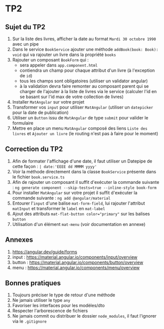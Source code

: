 # TP2

## Sujet du TP2

1. Sur la liste des livres, afficher la date au format `Mardi 30 octobre 1990` avec un pipe
2. Dans le service `BookService` ajouter une méthode `addBook(book: Book): void` qui va rajouter un livre dans la propriété `books`
3. Rajouter un composant `BookForm` qui :
    - sera appeler dans `app.component.html`
    - contiendra un champ pour chaque attribut d'un livre (à l'exception de `id`)
    - tous les champs sont obligatoires (utiliser un validator angular)
    - à la validation devra faire remonter au composant parent qui se charger de l'ajouter à la liste de livres via le service (calculer l'id en se basant sur l'id max de votre collection de livres)
4. Installer `MatAngular` sur votre projet
5. Transformer vos `input` pour utiliser `MatAngular` (utiliser un `datepicker` pour la date de publication)
6. Utiliser un `Button` issu de `MatAngular` de type `submit` pour valider le formulaire
7. Mettre en place un menu `MatAngular` composé des liens `Liste des livres` et `Ajouter un livre` (le routing n'est pas à faire pour le moment)

## Correction du TP2

1. Afin de formater l'affichage d'une date, il faut utiliser un Datepipe de cette façon : `| date:'EEEE dd MMMM yyyy'`
2. Voir la méthode directement dans la classe `BookService` présente dans le fichier `book.service.ts`
3. Afin de rajouter un composant il suffit d'exécuter la commande suivante : `ng generate component --skip-tests=true --inline-style book-form`
4. Pour installer `MatAngular` sur votre projet il suffit d'exécuter la commande suivante : `ng add @angular/material`
5. Entourer l'`input` d'une balise `mat-form-field`, lui rajouter l'attribut `matInput` et transformer le `label` en `mat-label`
6. Ajout des attributs `mat-flat-button color="primary"` sur les balises `button`
7. Utilisation d'un élément `mat-menu` (voir documentation en annexe)

## Annexes

1. https://angular.dev/guide/forms
2. input : https://material.angular.io/components/input/overview
3. button : https://material.angular.io/components/button/overview
4. menu : https://material.angular.io/components/menu/overview

## Bonnes pratiques

1. Toujours préciser le type de retour d'une méthode
2. Ne jamais utiliser le type `any`
3. Favoriser les interfaces pour les modèles/dto
4. Respecter l'arborescence de fichiers
5. Ne jamais commit ou distribuer le dossier `node_modules`, il faut l'ignorer via le `.gitignore`